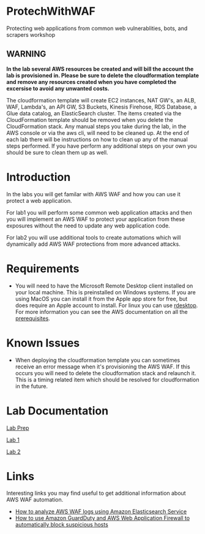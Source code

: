 # ProtechWithWAF #
Protecting web applications from common web vulnerablities, bots, and scrapers workshop

## **WARNING** ##
**In the lab several AWS resources be created and will bill the account the lab is provisioned in.  Please be sure to delete the cloudformation template and remove any resources created when you have completed the excersise to avoid any unwanted costs.**

The cloudformation template will create EC2 instances, NAT GW's, an ALB, WAF, Lambda's, an API GW, S3 Buckets, Kinesis Firehose, RDS Database, a Glue data catalog, an ElasticSearch cluster.  The items created via the CloudFormation template should be removed when you delete the CloudFormation stack.  Any manual steps you take during the lab, in the AWS console or via the aws cli,  will need to be cleaned up.  At the end of each lab there will be instructions on how to clean up any of the manual steps performed.  If you have perform any additional steps on your own you should be sure to clean them up as well.

# Introduction #

In the labs you will get familar with AWS WAF and how you can use it protect a web application.

For lab1 you will perform some common web application attacks and then you will implement an AWS WAF to protect your application from these exposures without the need to update any web application code.

For lab2 you will use additional tools to create automations which will dynamically add AWS WAF protections from more advanced attacks.


# Requirements #
*   You will need to have the Microsoft Remote Desktop client installed on your local machine.  This is preinstalled on Windows systems.  If you are using MacOS you can install it from the Apple app store for free, but does require an Apple account to install.  For linux you can use <a href="http://www.rdesktop.org/">rdesktop</a>. For more information you can see the AWS documentation on all the <a href="https://docs.aws.amazon.com/AWSEC2/latest/WindowsGuide/connecting_to_windows_instance.html#rdp-prereqs">prerequisites</a>.

# Known Issues #

*   When deploying the cloudformation template you can sometimes receive an error message when it's provisioning the AWS WAF. If this occurs you will need to delete the cloudformation stack and relaunch it. This is a timing related item which should be resolved for cloudformation in the future.

# Lab Documentation #

[Lab Prep](labPrep/README.md)

[Lab 1](lab1/README.md)

[Lab 2](lab2/README.md)

# Links #

Interesting links you may find useful to get additional information about AWS WAF automation.

*   <a href="https://aws.amazon.com/blogs/security/how-to-analyze-aws-waf-logs-using-amazon-elasticsearch-service/">How to analyze AWS WAF logs using Amazon Elasticsearch Service</a>
*   <a href="https://aws.amazon.com/blogs/security/how-to-use-amazon-guardduty-and-aws-web-application-firewall-to-automatically-block-suspicious-hosts/">How to use Amazon GuardDuty and AWS Web Application Firewall to automatically block suspicious hosts</a>
